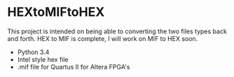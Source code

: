 # HEXtoMIFtoHEX
This project is intended on being able to converting the two files types back and forth.
HEX to MIF is complete, I will work on MIF to HEX soon.
* Python 3.4
* Intel style hex file
* .mif file for Quartus II for Altera FPGA's
